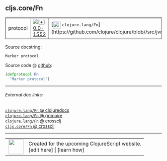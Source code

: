 ## cljs.core/Fn



 <table border="1">
<tr>
<td>protocol</td>
<td><a href="https://github.com/cljsinfo/cljs-api-docs/tree/0.0-1552"><img valign="middle" alt="[+] 0.0-1552" title="Added in 0.0-1552" src="https://img.shields.io/badge/+-0.0--1552-lightgrey.svg"></a> </td>
<td>
[<img height="24px" valign="middle" src="http://i.imgur.com/1GjPKvB.png"> <samp>clojure.lang/Fn</samp>](https://github.com/clojure/clojure/blob//src/jvm/clojure/lang/Fn.java)
</td>
</tr>
</table>







Source docstring:

```
Marker protocol
```


Source code @ [github](https://github.com/clojure/clojurescript/blob/r2234/src/cljs/cljs/core.cljs#L199-L200):

```clj
(defprotocol Fn
  "Marker protocol")
```

<!--
Repo - tag - source tree - lines:

 <pre>
clojurescript @ r2234
└── src
    └── cljs
        └── cljs
            └── <ins>[core.cljs:199-200](https://github.com/clojure/clojurescript/blob/r2234/src/cljs/cljs/core.cljs#L199-L200)</ins>
</pre>

-->

---



###### External doc links:

[`clojure.lang/Fn` @ clojuredocs](http://clojuredocs.org/clojure.lang/Fn)<br>
[`clojure.lang/Fn` @ grimoire](http://conj.io/store/v1/org.clojure/clojure/1.7.0-beta3/clj/clojure.lang/Fn/)<br>
[`clojure.lang/Fn` @ crossclj](http://crossclj.info/fun/clojure.lang/Fn.html)<br>
[`cljs.core/Fn` @ crossclj](http://crossclj.info/fun/cljs.core.cljs/Fn.html)<br>

---

 <table>
<tr><td>
<img valign="middle" align="right" width="48px" src="http://i.imgur.com/Hi20huC.png">
</td><td>
Created for the upcoming ClojureScript website.<br>
[edit here] | [learn how]
</td></tr></table>

[edit here]:https://github.com/cljsinfo/cljs-api-docs/blob/master/cljsdoc/cljs.core_Fn.cljsdoc
[learn how]:https://github.com/cljsinfo/cljs-api-docs/wiki/cljsdoc-files

<!--

This information was too distracting to show to readers, but I'll leave it
commented here since it is helpful to:

- pretty-print the data used to generate this document
- and show how to retrieve that data



The API data for this symbol:

```clj
{:ns "cljs.core",
 :name "Fn",
 :history [["+" "0.0-1552"]],
 :type "protocol",
 :full-name-encode "cljs.core_Fn",
 :source {:code "(defprotocol Fn\n  \"Marker protocol\")",
          :title "Source code",
          :repo "clojurescript",
          :tag "r2234",
          :filename "src/cljs/cljs/core.cljs",
          :lines [199 200]},
 :full-name "cljs.core/Fn",
 :clj-symbol "clojure.lang/Fn",
 :docstring "Marker protocol"}

```

Retrieve the API data for this symbol:

```clj
;; from Clojure REPL
(require '[clojure.edn :as edn])
(-> (slurp "https://raw.githubusercontent.com/cljsinfo/cljs-api-docs/catalog/cljs-api.edn")
    (edn/read-string)
    (get-in [:symbols "cljs.core/Fn"]))
```

-->
